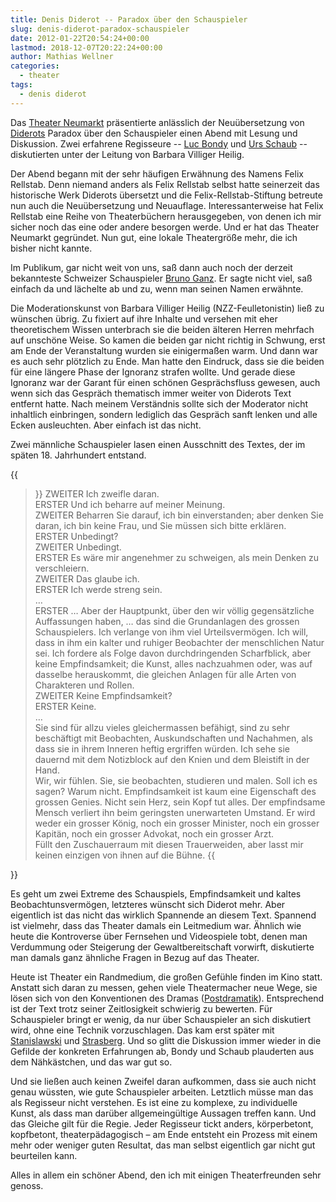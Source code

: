 ```yaml
---
title: Denis Diderot -- Paradox über den Schauspieler
slug: denis-diderot-paradox-schauspieler
date: 2012-01-22T20:54:24+00:00
lastmod: 2018-12-07T20:22:24+00:00
author: Mathias Wellner
categories:
  - theater
tags:
  - denis diderot
---
```

Das [Theater Neumarkt](http://www.theaterneumarkt.ch) präsentierte anlässlich der Neuübersetzung von [Diderots](http://de.wikipedia.org/wiki/Denis_Diderot) Paradox über den Schauspieler einen Abend mit Lesung und Diskussion. Zwei erfahrene Regisseure -- [Luc Bondy](http://de.wikipedia.org/wiki/Luc_Bondy) und [Urs Schaub](http://www.buchstart.ch/de/autoren/Schaub_Urs/811.html) -- diskutierten unter der Leitung von Barbara Villiger Heilig. 

Der Abend begann mit der sehr häufigen Erwähnung des Namens Felix Rellstab. Denn niemand anders als Felix Rellstab selbst hatte seinerzeit das historische Werk Diderots übersetzt und die Felix-Rellstab-Stiftung betreute nun auch die Neuübersetzung und Neuauflage. Interessanterweise hat Felix Rellstab eine Reihe von Theaterbüchern herausgegeben, von denen ich mir sicher noch das eine oder andere besorgen werde. Und er hat das Theater Neumarkt gegründet. Nun gut, eine lokale Theatergröße mehr, die ich bisher nicht kannte. 

Im Publikum, gar nicht weit von uns, saß dann auch noch der derzeit bekannteste Schweizer Schauspieler [Bruno Ganz](http://de.wikipedia.org/wiki/Bruno_Ganz). Er sagte nicht viel, saß einfach da und lächelte ab und zu, wenn man seinen Namen erwähnte.

Die Moderationskunst von Barbara Villiger Heilig (NZZ-Feulletonistin) ließ zu wünschen übrig. Zu fixiert auf ihre Inhalte und versehen mit eher theoretischem Wissen unterbrach sie die beiden älteren Herren mehrfach auf unschöne Weise. So kamen die beiden gar nicht richtig in Schwung, erst am Ende der Veranstaltung wurden sie einigermaßen warm. Und dann war es auch sehr plötzlich zu Ende. Man hatte den Eindruck, dass sie die beiden für eine längere Phase der Ignoranz strafen wollte. Und gerade diese Ignoranz war der Garant für einen schönen Gesprächsfluss gewesen, auch wenn sich das Gespräch thematisch immer weiter von Diderots Text entfernt hatte. Nach meinem Verständnis sollte sich der Moderator nicht inhaltlich einbringen, sondern lediglich das Gespräch sanft lenken und alle Ecken ausleuchten. Aber einfach ist das nicht. 

Zwei männliche Schauspieler lasen einen Ausschnitt des Textes, der im späten 18. Jahrhundert entstand. 

{{<blockquote cite="Denis Diderot, Paradox über den Schauspieler, Übersetzung von Felix Rellstab">}}
ZWEITER Ich zweifle daran.<br>
ERSTER Und ich beharre auf meiner Meinung.<br>
ZWEITER Beharren Sie darauf, ich bin einverstanden; aber denken Sie daran, ich bin keine Frau, und Sie müssen sich bitte erklären.<br>
ERSTER Unbedingt?<br>
ZWEITER Unbedingt.<br>
ERSTER Es wäre mir angenehmer zu schweigen, als mein Denken zu verschleiern.<br>
ZWEITER Das glaube ich.<br>
ERSTER Ich werde streng sein.<br>
&#8230;<br>
ERSTER &#8230; Aber der Hauptpunkt, über den wir völlig gegensätzliche Auffassungen haben, &#8230; das sind die Grundanlagen des grossen Schauspielers. Ich verlange von ihm viel Urteilsvermögen. Ich will, dass in ihm ein kalter und ruhiger Beobachter der menschlichen Natur sei. Ich fordere als Folge davon durchdringenden Scharfblick, aber keine Empfindsamkeit; die Kunst, alles nachzuahmen oder, was auf dasselbe herauskommt, die gleichen Anlagen für alle Arten von Charakteren und Rollen.<br>
ZWEITER Keine Empfindsamkeit?<br>
ERSTER Keine.<br>
&#8230;<br>
Sie sind für allzu vieles gleichermassen befähigt, sind zu sehr beschäftigt mit Beobachten, Auskundschaften und Nachahmen, als dass sie in ihrem Inneren heftig ergriffen würden. Ich sehe sie dauernd mit dem Notizblock auf den Knien und dem Bleistift in der Hand. <br>
Wir, wir fühlen. Sie, sie beobachten, studieren und malen. Soll ich es sagen? Warum nicht. Empfindsamkeit ist kaum eine Eigenschaft des grossen Genies. Nicht sein Herz, sein Kopf tut alles. Der empfindsame Mensch verliert ihn beim geringsten unerwarteten Umstand. Er wird weder ein grosser König, noch ein grosser Minister, noch ein grosser Kapitän, noch ein grosser Advokat, noch ein grosser Arzt. <br>
Füllt den Zuschauerraum mit diesen Trauerweiden, aber lasst mir keinen einzigen von ihnen auf die Bühne. 
{{</blockquote>}}

Es geht um zwei Extreme des Schauspiels, Empfindsamkeit und kaltes Beobachtunsvermögen, letzteres wünscht sich Diderot mehr. Aber eigentlich ist das nicht das wirklich Spannende an diesem Text. Spannend ist vielmehr, dass das Theater damals ein Leitmedium war. Ähnlich wie heute die Kontroverse über Fernsehen und Videospiele tobt, denen man Verdummung oder Steigerung der Gewaltbereitschaft vorwirft, diskutierte man damals ganz ähnliche Fragen in Bezug auf das Theater. 

Heute ist Theater ein Randmedium, die großen Gefühle finden im Kino statt. Anstatt sich daran zu messen, gehen viele Theatermacher neue Wege, sie lösen sich von den Konventionen des Dramas ([Postdramatik](http://de.wikipedia.org/wiki/Postdramatisches_Theater)). Entsprechend ist der Text trotz seiner Zeitlosigkeit schwierig zu bewerten. Für Schauspieler bringt er wenig, da nur über Schauspieler an sich diskutiert wird, ohne eine Technik vorzuschlagen. Das kam erst später mit [Stanislawski](http://de.wikipedia.org/wiki/Konstantin_Sergejewitsch_Stanislawski) und [Strasberg](http://de.wikipedia.org/wiki/Lee_Strasberg). Und so glitt die Diskussion immer wieder in die Gefilde der konkreten Erfahrungen ab, Bondy und Schaub plauderten aus dem Nähkästchen, und das war gut so. 

Und sie ließen auch keinen Zweifel daran aufkommen, dass sie auch nicht genau wüssten, wie gute Schauspieler arbeiten. Letztlich müsse man das als Regisseur nicht verstehen. Es ist eine zu komplexe, zu individuelle Kunst, als dass man darüber allgemeingültige Aussagen treffen kann. Und das Gleiche gilt für die Regie. Jeder Regisseur tickt anders, körperbetont, kopfbetont, theaterpädagogisch &ndash; am Ende entsteht ein Prozess mit einem mehr oder weniger guten Resultat, das man selbst eigentlich gar nicht gut beurteilen kann. 

Alles in allem ein schöner Abend, den ich mit einigen Theaterfreunden sehr genoss.